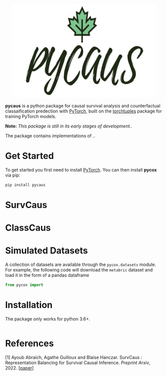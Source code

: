 <p align="center">
  <img width="460" height="300" src="https://github.com/abraich/pycaus/blob/main/pycaus.png">
</p>







**pycaus** is a python package for causal survival analysis and counterfactual classaification predection with [PyTorch](https://pytorch.org), built on the [torchtuples](https://github.com/havakv/torchtuples) package for training PyTorch models. 

**Note:** *This package is still in its early stages of development..* 

The package contains implementations of ..
# Get Started

To get started you first need to install [PyTorch](https://pytorch.org/get-started/locally/).
You can then install **pycox** via pip: 
```sh
pip install pycaus
```




# SurvCaus
# ClassCaus


# Simulated Datasets
A collection of datasets are available through the `pycox.datasets` module.
For example, the following code will download the `metabric` dataset and load it in the form of a pandas dataframe
```python
from pycox import 
```



# Installation



The package only works for python 3.6+.

```sh
```



# References

  \[1\] Ayoub Abraich, Agathe Guilloux and Blaise Hanczar. SurvCaus : Representation Balancing for Survival Causal Inference. *Preprint Arxiv*, 2022. \[[paper](https://arxiv.org/pdf/2203.15672.pdf)\]

